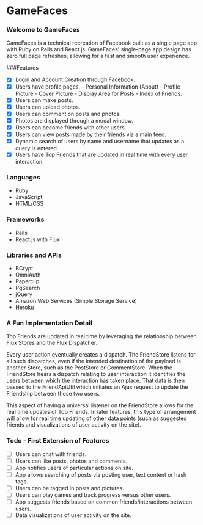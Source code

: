 # GameFaces

[Live Link!]: http//www.gamefaces.xyz

### Welcome to GameFaces

GameFaces is a technical recreation of Facebook built as a single page app with Ruby on Rails and React.js. GameFaces' single-page app design has zero full page refreshes, allowing for a fast and smooth user experience.

###Features

- [x] Login and Account Creation through Facebook.
- [x] Users have profile pages.
      - Personal Information (About)
      - Profile Picture
      - Cover Picture
      - Display Area for Posts
      - Index of Friends.
- [x] Users can make posts.
- [x] Users can upload photos.
- [x] Users can comment on posts and photos.
- [x] Photos are displayed through a modal window.
- [x] Users can become friends with other users.
- [x] Users can view posts made by their friends via a main feed.
- [x] Dynamic search of users by name and username that updates as a query is entered.
- [x] Users have Top Friends that are updated in real time with every user interaction.

### Languages

- Ruby
- JavaScript
- HTML/CSS

### Frameworks

- Rails
- React.js with Flux

### Libraries and APIs

- BCrypt
- OmniAuth
- Paperclip
- PgSearch
- jQuery
- Amazon Web Services (Simple Storage Service)
- Heroku

### A Fun Implementation Detail

Top Friends are updated in real time by leveraging the relationship between Flux Stores and the Flux Dispatcher.

Every user action eventually creates a dispatch. The FriendStore listens for all such dispatches, even if the intended destination of the payload is another Store, such as the PostStore or CommentStore. When the FriendStore hears a dispatch relating to user interaction it identifies the users between which the interaction has taken place. That data is then passed to the FriendApiUtil which initiates an Ajax request to update the Friendship between those two users.

This aspect of having a universal listener on the FriendStore allows for the real time updates of Top Friends. In later features, this type of arrangement will allow for real time updating of other data points (such as suggested friends and visualizations of user activity on the site).

### Todo - First Extension of Features

- [ ] Users can chat with friends.
- [ ] Users can like posts, photos and comments.
- [ ] App notifies users of particular actions on site.
- [ ] App allows searching of posts via posting user, text content or hash tags.
- [ ] Users can be tagged in posts and pictures.
- [ ] Users can play games and track progress versus other users.
- [ ] App suggests friends based on common friends/interactions between users.
- [ ] Data visualizations of user activity on the site.
